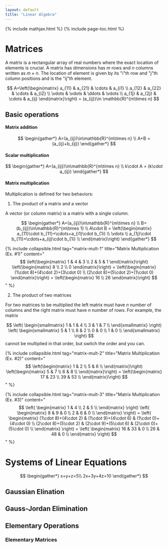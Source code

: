 ```yaml
---
layout: default
title: "Linear Algebra"
---
```


{% include mathjax.html %}
{% include page-toc.html %}

# Matrices

A matrix is a rectangular array of real numbers where the exact location of
elements is crucial. A matrix has dimensions has *m* rows and *n* columns
written as $m\times n$. The location of element is given by its "i"th
row and "j"th column positions and is the "ij"th element.

$$
A=\left(\begin{matrix}
a_{11} & a_{21} & \cdots & a_{i1} \\
a_{12} & a_{22} & \cdots & a_{i2} \\
\vdots & \vdots & \ddots & \vdots \\
a_{1j} & a_{2j} & \cdots & a_{ij}
\end{matrix}\right) = (a_{ij})\in \mathbb{R}^{m\times n}
$$

## Basic operations

#### Matrix addition

$$
\begin{gather*}
A=(a_{ij})\in\mathbb{R}^{m\times n} \\
A+B = (a_{ij}+b_{ij})
\end{gather*}
$$

#### Scalar multiplication

$$
\begin{gather*}
A=(a_{ij})\in\mathbb{R}^{m\times n} \\
k\cdot A = (k\cdot a_{ij})
\end{gather*}
$$

#### Matrix multiplication

Multiplication is defined for two behaviors:

1. The product of a matrix and a vector

A vector (or column matrix) is a matrix with a single column.

$$
\begin{gather*}
A=(a_{ij})\in\mathbb{R}^{m\times n} \\
B=(b_{ij})\in\mathbb{R}^{m\times 1} \\
A\cdot B =
\left(\begin{matrix}
a_{11}\cdot b_{11}+\cdots+a_{i1}\cdot b_{1i} \\
\vdots \\
a_{1j}\cdot b_{11}+\cdots+a_{ij}\cdot b_{1i} \\
\end{matrix}\right)
\end{gather*}
$$

{% include collapsible.html
tag="matrix-mult-1"
title="Matrix Multiplication (Ex. #1)"
content="
$$
\left(\begin{matrix}
1 & 4 & 3 \\
2 & 5 & 1
\end{matrix}\right)
\left(\begin{matrix}
8 \\
2 \\
0
\end{matrix}\right) =
\left(\begin{matrix}
(1\cdot 8)+(4\cdot 2)+(3\cdot 0) \\
(2\cdot 8)+(5\cdot 2)+(1\cdot 0)
\end{matrix}\right) =
\left(\begin{matrix}
16 \\
26
\end{matrix}\right)
$$
" %}

2. The product of two matrices

For two matrices to be multiplied the left matrix must have *n* number of
columns and the right matrix must have *n* number of rows. For example, the
matrix

$$
\left(
\begin{smallmatrix}
1 & 1 & 4 \\
3 & 1 & 7 \\
\end{smallmatrix}
\right)
\left(
\begin{smallmatrix}
5 & 1 \\
8 & 2 \\
0 & 0 \\
1 & 0 \\
\end{smallmatrix}
\right)
$$
cannot be multiplied in that order, but switch the order and you can.

{% include collapsible.html
tag="matrix-mult-2"
title="Matrix Multiplication (Ex. #2)"
content="
$$
\left(\begin{matrix}
1 & 2 \\
5 & 6 \\
\end{matrix}\right)
\left(\begin{matrix}
5 & 7 \\
6 & 8 \\
\end{matrix}\right) =
\left(\begin{matrix}
17 & 23 \\
39 & 53 \\
\end{matrix}\right)
$$
" %}

{% include collapsible.html
tag="matrix-mult-3"
title="Matrix Multiplication (Ex. #3)"
content="
$$
\left(
\begin{matrix}
1 & 4 \\
2 & 5 \\
\end{matrix}
\right)
\left(
\begin{matrix}
8 & 9 & 0 \\
2 & 6 & 0 \\
\end{matrix}
\right) =
\left(
\begin{matrix}
(1\cdot 8)+(4\cdot 2) & (1\cdot 9)+(4\cdot 6) & (1\cdot 0)+(4\cdot 0) \\
(2\cdot 8)+(5\cdot 2) & (2\cdot 9)+(5\cdot 6) & (2\cdot 0)+(5\cdot 0) \\
\end{matrix}
\right) =
\left(
\begin{matrix}
16 & 33 & 0 \\
26 & 48 & 0 \\
\end{matrix}
\right)
$$
" %}

# Systems of Linear Equations

$$
\begin{gather*}
x+y+z=5\\
2x+3y+4z=10
\end{gather*}
$$

## Gaussian Elination

## Gauss-Jordan Elimination

## Elementary Operations

### Elementary Matrices

